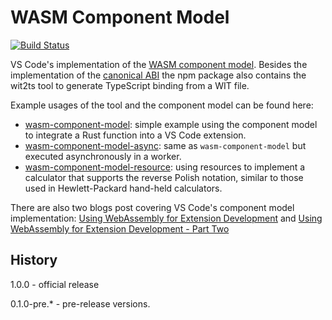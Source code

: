 # WASM Component Model

[![Build Status](https://dev.azure.com/vscode/vscode-wasm/_apis/build/status/microsoft.vscode-wasm?branchName=main)](https://dev.azure.com/vscode/vscode-wasm/_build/latest?definitionId=47&branchName=main)

VS Code's implementation of the
[WASM component model](https://github.com/WebAssembly/component-model/blob/main/design/mvp/Explainer.md).
Besides the implementation of the
[canonical ABI](https://github.com/WebAssembly/component-model/blob/main/design/mvp/CanonicalABI.md)
the npm package also contains the wit2ts tool to generate TypeScript binding
from a WIT file.

Example usages of the tool and the component model can be found here:

-   [wasm-component-model](https://github.com/microsoft/vscode-extension-samples/tree/main/wasm-component-model):
    simple example using the component model to integrate a Rust function into a
    VS Code extension.
-   [wasm-component-model-async](https://github.com/microsoft/vscode-extension-samples/tree/main/wasm-component-model-async):
    same as `wasm-component-model` but executed asynchronously in a worker.
-   [wasm-component-model-resource](https://github.com/microsoft/vscode-extension-samples/tree/main/wasm-component-model-resource):
    using resources to implement a calculator that supports the reverse Polish
    notation, similar to those used in Hewlett-Packard hand-held calculators.

There are also two blogs post covering VS Code's component model implementation:
[Using WebAssembly for Extension Development](https://code.visualstudio.com/blogs/2024/05/08/wasm)
and
[Using WebAssembly for Extension Development - Part Two](https://code.visualstudio.com/blogs/2024/06/07/wasm-part2)

## History

1.0.0 - official release

0.1.0-pre.\* - pre-release versions.
